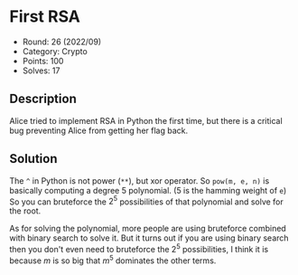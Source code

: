 # First RSA

* Round: 26 (2022/09)
* Category: Crypto
* Points: 100
* Solves: 17

## Description

Alice tried to implement RSA in Python the first time, but there is a critical bug preventing Alice from getting her flag back.

## Solution

The `^` in Python is not power (`**`), but xor operator. So `pow(m, e, n)` is basically computing a degree 5 polynomial. (5 is the hamming weight of `e`) So you can bruteforce the $2^5$ possibilities of that polynomial and solve for the root.

As for solving the polynomial, more people are using bruteforce combined with binary search to solve it. But it turns out if you are using binary search then you don't even need to bruteforce the $2^5$ possibilities, I think it is because $m$ is so big that $m^5$ dominates the other terms.

